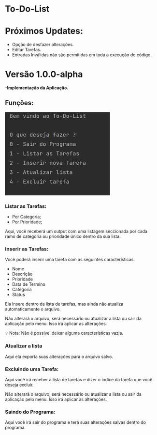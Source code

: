 # To-Do-List

# Próximos Updates:

- Opção de desfazer alterações.
- Editar Tarefas.
- Entradas Inválidas não são permitidas em toda a execução do código.

# Versão 1.0.0-alpha

**-Implementação da Aplicação.**

## Funções:

![Menu.png](Images/Menu.png)

### Listar as Tarefas:

- Por Categoria;
- Por Prioridade;

Aqui, você receberá um output com uma listagem seccionada por cada ramo de categoria ou prioridade único dentro da sua lista. 

### Inserir as Tarefas:

Você poderá inserir uma tarefa com as seguintes características:

- Nome
- Descrição
- Prioridade
- Data de Termino
- Categoria
- Status

Ela insere dentro da lista de tarefas, mas ainda não atualiza automaticamente o arquivo. 

Não alterará o arquivo, será necessário ou atualizar a lista ou sair da aplicação pelo menu. Isso irá aplicar as alterações.

<aside>
💡 Nota: Não é possível deixar alguma características vazia.

</aside>

### Atualizar a lista

Aqui ela exporta suas alterações para o arquivo salvo.

### Excluindo uma Tarefa:

Aqui você irá receber a lista de tarefas e dizer o índice da tarefa que você deseja excluir. 

Não alterará o arquivo, será necessário ou atualizar a lista ou sair da aplicação pelo menu. Isso irá aplicar as alterações.

### Saindo do Programa:

Aqui você irá sair do programa e terá suas alterações salvas dentro do programa.

